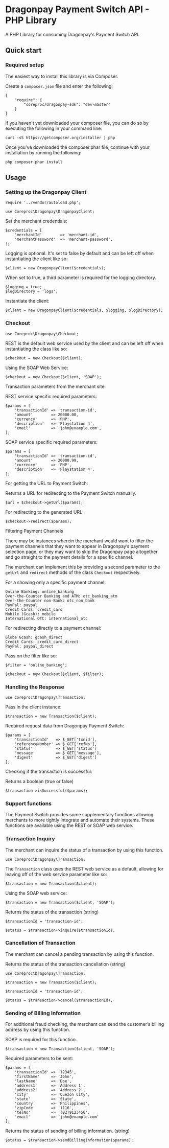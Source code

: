 Dragonpay Payment Switch API - PHP Library
========

A PHP Library for consuming Dragonpay's Payment Switch API.

## Quick start

### Required setup

The easiest way to install this library is via Composer.

Create a `composer.json` file and enter the following:

    {
        "require": {
            "coreproc/dragonpay-sdk": "dev-master"
        }
    }

If you haven't yet downloaded your composer file, you can do so by executing the following in your command line:

    curl -sS https://getcomposer.org/installer | php

Once you've downloaded the composer.phar file, continue with your installation by running the following:

    php composer.phar install
    
## Usage

### Setting up the Dragonpay Client

    require '../vendor/autoload.php';

    use Coreproc\Dragonpay\DragonpayClient;

Set the merchant credentials:

    $credentials = [
        'merchantId'        => 'merchant-id',
        'merchantPassword'  => 'merchant-password',
    ];
    
Logging is optional. It's set to false by default and can be left off when instantiating the client like so:

    $client = new DragonpayClient($credentials);
    
When set to true, a third parameter is required for the logging directory.

    $logging = true;
    $logDirectory = 'logs';

Instantiate the client:

    $client = new DragonpayClient($credentials, $logging, $logDirectory);

### Checkout

    use Coreproc\Dragonpay\Checkout;

REST is the default web service used by the client and can be left off when instantiating the class like so:
 
    $checkout = new Checkout($client);
    
Using the SOAP Web Service:

    $checkout = new Checkout($client, 'SOAP');

Transaction parameters from the merchant site:

REST service specific required parameters:
    
    $params = [
        'transactionId' => 'transaction-id',
        'amount'        => 20000.00,
        'currency'      => 'PHP',
        'description'   => 'Playstation 4',
        'email'         => 'john@example.com',
    ];

SOAP service specific required parameters:

    $params = [
        'transactionId' => 'transaction-id',
        'amount'        => 20000.99,
        'currency'      => 'PHP',
        'description'   => 'Playstation 4',
    ];

For getting the URL to Payment Switch:

Returns a URL for redirecting to the Payment Switch manually.
    
    $url = $checkout->getUrl($params);

For redirecting to the generated URL:

    $checkout->redirect($params);
    
Filtering Payment Channels

There may be instances wherein the merchant would want to filter the payment
channels that they want to appear in Dragonpay’s payment selection page, or they
may want to skip the Dragonpay page altogether and go straight to the payment
details for a specific channel.

The merchant can implement this by providing a second parameter to the `getUrl` and `redirect` methods of the class `Checkout` respectively.
 
For a showing only a specific payment channel:

    Online Banking: online_banking
    Over-the-Counter Banking and ATM: otc_banking_atm
    Over-the-Counter non-Bank: otc_non_bank
    PayPal: paypal
    Credit Cards: credit_card 
    Mobile (Gcash): mobile
    International OTC: international_otc

For redirecting directly to a payment channel:

    Globe Gcash: gcash_direct
    Credit Cards: credit_card_direct
    PayPal: paypal_direct
    
Pass on the filter like so:

    $filter = 'online_banking';
    
    $checkout = new Checkout($client, $filter);
    
### Handling the Response

    use Coreproc\Dragonpay\Transaction;

Pass in the client instance:

    $transaction = new Transaction($client);

Required request data from Dragonpay Payment Switch:

    $params = [
        'transactionId'   => $_GET['txnid'],
        'referenceNumber' => $_GET['refNo'],
        'status'          => $_GET['status']
        'message'         => $_GET['message'],
        'digest'          => $_GET['digest']
    ];
    
Checking if the transaction is successful:

Returns a boolean (true or false)

    $transaction->isSuccessful($params);
    
### Support functions

The Payment Switch provides some supplementary functions allowing merchants to more tightly
integrate and automate their systems. These functions are available using the REST or SOAP web service.

### Transaction Inquiry

The merchant can inquire the status of a transaction by using this function.

    use Coreproc\Dragonpay\Transaction;
    
The `Transaction` class uses the REST web service as a default, allowing for leaving off of the web service parameter like so:

    $transaction = new Transaction($client);
    
Using the SOAP web service:

    $transaction = new Transaction($client, 'SOAP');
    
Returns the status of the transaction (string)

    $transactionId = 'transaction-id';
    
    $status = $transaction->inquire($transactionId);
    
### Cancellation of Transaction

The merchant can cancel a pending transaction by using this function.

Returns the status of the transaction cancellation (string)
 
    use Coreproc\Dragonpay\Transaction;
    
    $transaction = new Transaction($client);
    
    $transactionId = 'transaction-id';
    
    $status = $transaction->cancel($transactionId);
    
### Sending of Billing Information

For additional fraud checking, the merchant can send the customer’s billing address by using this function.

SOAP is required for this function.

    $transaction = new Transaction($client, 'SOAP');

Required parameters to be sent:

    $params = [
        'transactionId' => '12345',
        'firstName'     => 'John',
        'lastName'      => 'Doe',
        'address1'      => 'Address 1',
        'address2'      => 'Address 2',
        'city'          => 'Quezon City',
        'state'         => 'State',
        'country'       => 'Philippines',
        'zipCode'       => '1116',
        'telNo'         => '(02)9123456',
        'email'         => 'john@example.com'
    ];
    
Returns the status of sending of billing information. (string)

    $status = $transaction->sendBillingInformation($params);